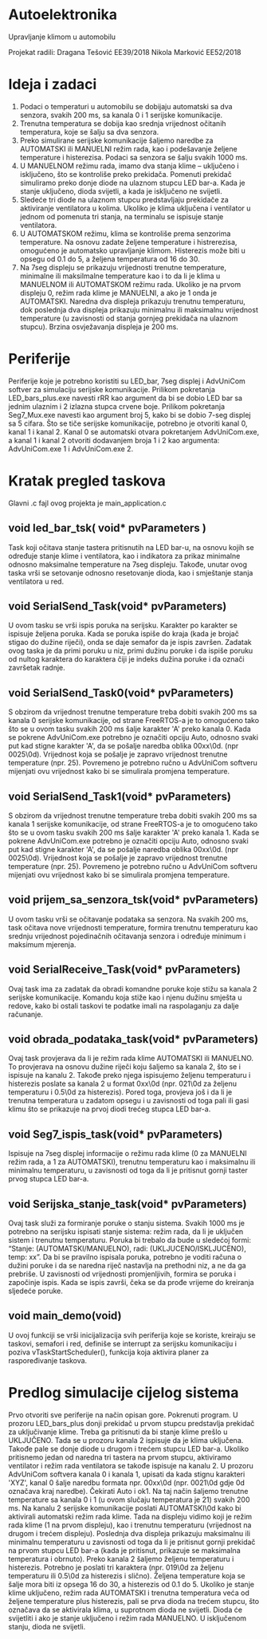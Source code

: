 # Autoelektronika
Upravljanje klimom u automobilu 

Projekat radili:
  Dragana Tešović EE39/2018
  Nikola Marković EE52/2018

# Ideja i zadaci
1.	Podaci o temperaturi u automobilu se dobijaju automatski sa dva senzora, svakih 200 ms, sa kanala 0 i 1 serijske komunikacije. 
2.	Trenutna temperatura se dobija kao srednja vrijednost očitanih temperatura, koje se šalju sa dva senzora.
3.	Preko simulirane serijske komunikacije šaljemo naredbe za AUTOMATSKI ili MANUELNI režim rada, kao i podešavanje željene temperature i histerezisa. Podaci sa senzora se šalju svakih 1000 ms.
4.	U MANUELNOM režimu rada, imamo dva stanja klime – uključeno i isključeno, što se kontroliše preko prekidača. Pomenuti prekidač simuliramo preko donje diode na ulaznom stupcu LED bar-a. Kada je stanje uključeno, dioda svijetli, a kada je isključeno ne svijetli. 
5.	Sledeće tri diode na ulaznom stupcu predstavljaju prekidače za aktiviranje ventilatora u kolima. Ukoliko je klima uključena i ventilator u jednom od pomenuta tri stanja, na terminalu se ispisuje stanje ventilatora. 
6.	U AUTOMATSKOM režimu, klima se kontroliše prema senzorima temperature. Na osnovu zadate željene temperature i histrerezisa, omogućeno je automatsko upravljanje klimom. Histerezis može biti u opsegu od 0.1 do 5, a željena temperatura od 16 do 30. 
7.	Na 7seg displeju se prikazuju vrijednosti trenutne temperature, minimalne ili maksilmalne temperature kao i to da li je klima u MANUELNOM ili AUTOMATSKOM režimu rada. Ukoliko je na prvom displeju 0, režim rada klime je MANUELNI, a ako je 1 onda je AUTOMATSKI. Naredna dva displeja prikazuju trenutnu temperaturu, dok poslednja dva displeja prikazuju minimalnu ili maksimalnu vrijednost temperature (u zavisnosti od stanja gornjeg prekidača na ulaznom stupcu). Brzina osvježavanja displeja je 200 ms.

# Periferije
Periferije koje je potrebno koristiti su LED_bar, 7seg displej i AdvUniCom softver za simulaciju serijske komunikacije. Prilikom pokretanja LED_bars_plus.exe navesti rRR kao argument da bi se dobio LED bar sa jednim ulaznim i 2 izlazna stupca crvene boje. Prilikom pokretanja Seg7_Mux.exe navesti kao argument broj 5, kako bi se dobio 7-seg displej sa 5 cifara. Što se tiče serijske komunikacije, potrebno je otvoriti kanal 0, kanal 1 i kanal 2. Kanal 0 se automatski otvara pokretanjem AdvUniCom.exe, a kanal 1 i kanal 2 otvoriti dodavanjem broja 1 i 2 kao argumenta: AdvUniCom.exe 1 i AdvUniCom.exe 2.

# Kratak pregled taskova
Glavni .c fajl ovog projekta je main_application.c

## void led_bar_tsk( void* pvParameters )
Task koji očitava stanje tastera pritisnutih na LED bar-u, na osnovu kojih se određuje stanje klime i ventilatora, kao i indikatora za prikaz minimalne odnosno maksimalne temperature na 7seg displeju. Takođe, unutar ovog taska vrši se setovanje odnosno resetovanje dioda, kao i smještanje stanja ventilatora u red. 

## void SerialSend_Task(void* pvParameters)
U ovom tasku se vrši ispis poruka na serijsku. Karakter po karakter se ispisuje željena poruka. Kada se poruka ispiše do kraja (kada je brojač stigao do dužine riječi), onda se daje semafor da je ispis završen. Zadatak ovog taska je da primi poruku u niz, primi dužinu poruke i da ispiše poruku od nultog karaktera do karaktera čiji je indeks dužina poruke i da označi završetak radnje.

## void SerialSend_Task0(void* pvParameters)
S obzirom da vrijednost trenutne temperature treba dobiti svakih 200 ms sa kanala 0 serijske komunikacije, od strane FreeRTOS-a je to omogućeno tako što se u ovom tasku svakih 200 ms šalje karakter 'A' preko kanala 0. Kada se pokrene AdvUniCom.exe potrebno je označiti opciju Auto, odnosno svaki put kad stigne karakter 'A', da se pošalje naredba oblika 00xx\0d. (npr 0025\0d). Vrijednost koja se pošalje je zapravo vrijednost trenutne temperature (npr. 25). Povremeno je potrebno ručno u AdvUniCom softveru mijenjati ovu vrijednost kako bi se simulirala promjena temperature.

## void SerialSend_Task1(void* pvParameters)
S obzirom da vrijednost trenutne temperature treba dobiti svakih 200 ms sa kanala 1 serijske komunikacije, od strane FreeRTOS-a je to omogućeno tako što se u ovom tasku svakih 200 ms šalje karakter 'A' preko kanala 1. Kada se pokrene AdvUniCom.exe potrebno je označiti opciju Auto, odnosno svaki put kad stigne karakter 'A', da se pošalje naredba oblika 00xx\0d. (npr 0025\0d). Vrijednost koja se pošalje je zapravo vrijednost trenutne temperature (npr. 25). Povremeno je potrebno ručno u AdvUniCom softveru mijenjati ovu vrijednost kako bi se simulirala promjena temperature.

## void prijem_sa_senzora_tsk(void* pvParameters)
U ovom tasku vrši se očitavanje podataka sa senzora. Na svakih 200 ms, task očitava nove vrijednosti temperature, formira trenutnu temperaturu kao srednju vrijednost pojedinačnih očitavanja senzora i određuje minimum i maksimum mjerenja.

## void SerialReceive_Task(void* pvParameters)
Ovaj task ima za zadatak da obradi komandne poruke koje stižu sa kanala 2 serijske komunikacije. Komandu koja stiže kao i njenu dužinu smješta u redove, kako bi ostali taskovi te podatke imali na raspolaganju za dalje računanje. 

## void obrada_podataka_task(void* pvParameters) 
Ovaj task provjerava da li je režim rada klime AUTOMATSKI ili MANUELNO. To provjerava na osnovu dužine riječi koju šaljemo sa kanala 2, što se i ispisuje na kanalu 2. Takođe preko njega ispisujemo željenu temperaturu i histerezis poslate sa kanala 2 u format 0xx\0d (npr. 021\0d za željenu temperaturu i 0.5\0d za histerezis). Pored toga, provjeva još i da li je trenutna temperatura u zadatom opsegu i u zavisnosti od toga pali ili gasi klimu što se prikazuje na prvoj diodi trećeg stupca LED bar-a.

## void Seg7_ispis_task(void* pvParameters)
Ispisuje na 7seg displej informacije o režimu rada klime (0 za MANUELNI režim rada, a 1 za AUTOMATSKI), trenutnu temperaturu kao i maksimalnu ili minimalnu temperaturu, u zavisnosti od toga da li je pritisnut gornji taster prvog stupca LED bar-a. 

## void Serijska_stanje_task(void* pvParameters)
Ovaj task služi za formiranje poruke o stanju sistema. Svakih 1000 ms je potrebno na serijsku ispisati stanje sistema: režim rada, da li je uključen sistem i trenutnu temperaturu. Poruka bi trebalo da bude u sledećoj formi: “Stanje: (AUTOMATSKI/MANUELNO), radi: (UKLJUCENO/ISKLJUCENO), temp: xx”. Da bi se pravilno ispisala poruka, potrebno je voditi računa o dužini poruke i da se naredna riječ nastavlja na prethodni niz, a ne da ga prebriše. U zavisnosti od vrijednosti promjenljivih, formira se poruka i započinje ispis. Kada se ispis završi, čeka se da prođe vrijeme do kreiranja sljedeće poruke.

## void main_demo(void)
U ovoj funkciji se vrši inicijalizacija svih periferija koje se koriste, kreiraju se taskovi, semafori i red, definiše se interrupt za serijsku komunikaciju i poziva
vTaskStartScheduler(), funkcija koja aktivira planer za raspoređivanje taskova.

# Predlog simulacije cijelog sistema

Prvo otvoriti sve periferije na način opisan gore. Pokrenuti program. U prozoru LED_bars_plus donji prekidač u prvom stupcu predstavlja prekidač za uključivanje klime. Treba ga pritisnuti da bi stanje klime prešlo u UKLJUČENO. Tada se u prozoru kanala 2 ispisuje da je klima uključena. Takođe pale se donje diode u drugom i trećem stupcu LED bar-a. Ukoliko pritisnemo jedan od naredna tri tastera na prvom stupcu, aktiviramo ventilator i režim rada ventilatora se takođe ispisuje na kanalu 2. U prozoru AdvUniCom softvera kanala 0 i kanala 1, upisati da kada stignu karakteri 'XYZ', kanal 0 šalje naredbu formata npr. 00xx\0d (npr. 0021\0d gdje 0d označava kraj naredbe). Čekirati Auto i ok1. Na taj način šaljemo trenutne temperature sa kanala 0 i 1 (u ovom slučaju temperatura je 21) svakih 200 ms. Na kanalu 2 serijske komunikacije poslati AUTOMATSKI\0d kako bi aktivirali automatski režim rada klime. Tada na displeju vidimo koji je režim rada klime (1 na prvom displeju), kao i trenutnu temperaturu (vrijednost na drugom i trećem displeju). Poslednja dva displeja prikazuju maksimalnu ili minimalnu temperaturu u zavisnosti od toga da li je pritisnut gornji prekidač na prvom stupcu LED bar-a (kada je pritisnut, prikazuje se maksimalna temperatura i obrnuto). Preko kanala 2 šaljemo željenu temperaturu i histerezis. Potrebno je poslati tri karaktera (npr. 019\0d za željenu temperaturu ili 0.5\0d za histerezis i slično). Željena temperature koja se šalje mora biti iz opsega 16 do 30, a histerezis od 0.1 do 5. Ukoliko je stanje klime uključeno, režim rada AUTOMATSKI i trenutna temperatura veća od željene temperature plus histerezis, pali se prva dioda na trećem stupcu, što označava da se aktivirala klima, u suprotnom dioda ne svijetli. Dioda će svijetliti i ako je stanje uključeno i režim rada MANUELNO. U isključenom stanju, dioda ne svijetli.
